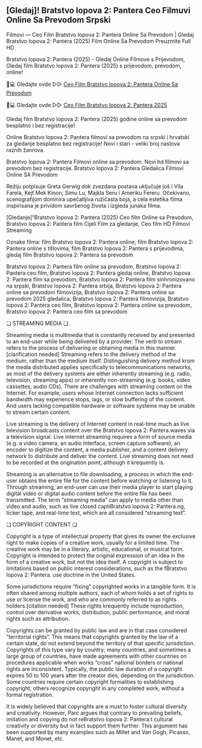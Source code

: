 ## [Gledaj]! Bratstvo lopova 2: Pantera Ceo Filmuvi Online Sa Prevodom Srpski

Filmovi — Ceo Film Bratstvo lopova 2: Pantera Online Sa Prevodom | Gledaj Bratstvo lopova 2: Pantera (2025) Film Online Sa Prevodom Preuzmite Full HD

Bratstvo lopova 2: Pantera (2025) - Gledaj Online Filmove s Prijevodom, Gledaj film Bratstvo lopova 2: Pantera (2025) s prijevodom, prevodom, online!

📱💻 Gledajte ovde ▷▷ [Ceo Film Bratstvo lopova 2: Pantera Online Sa Prevodom](https://t.co/hrvm2baWRZ)

📱💻 Gledajte ovde ▷▷ [Ceo Film Bratstvo lopova 2: Pantera 2025](https://t.co/hrvm2baWRZ)

Gledaj film Bratstvo lopova 2: Pantera (2025) godine online sa prevodom besplatno i bez registracije!

Online Bratstvo lopova 2: Pantera filmovi sa prevodom na srpski i hrvatski za gledanje besplatno bez registracije! Novi i stari - veliki broj naslova raznih žanrova.

Bratstvo lopova 2: Pantera Filmovi online sa prevodom. Novi hd filmovi sa prevodom bez registracije. Bratstvo lopova 2: Pantera Gledalica Filmovi Online SA Prevodom

Režiju potpisuje Greta Gerwig dok zvezdana postava uključuje još i Vila Farela, Kejt Mek Kinon, Simu Lu, Majkla Seru i Ameriku Fereru. Očekivano, scenografijom dominira upečatljiva ružičasta boja, a cela estetika filma inspirisana je prividom savršenog života i izgleda junaka filma.

[Gledanje]“Bratstvo lopova 2: Pantera (2025) Ceo film Online sa Prevodom, Bratstvo lopova 2: Pantera film Cijeli Film za gledanje, Ceo film HD Filmovi Streaming

Oznake filma: film Bratstvo lopova 2: Pantera online, film Bratstvo lopova 2: Pantera online s titlovima, film Bratstvo lopova 2: Pantera s prijevodima, gledaj film Bratstvo lopova 2: Pantera sa prevodom

Bratstvo lopova 2: Pantera film online sa prevodom, Bratstvo lopova 2: Pantera ceo film, Bratstvo lopova 2: Pantera gledaj online, Bratstvo lopova 2: Pantera film sa prevodom, Bratstvo lopova 2: Pantera film sinhronizovano na srpski, Bratstvo lopova 2: Pantera srbija, Bratstvo lopova 2: Pantera online sa prevodom filmovizija, Bratstvo lopova 2: Pantera online sa prevodom 2025 gledalica, Bratstvo lopova 2: Pantera filmovizija, Bratstvo lopova 2: Pantera ceo film, Bratstvo lopova 2: Pantera online sa prevodom, Bratstvo lopova 2: Pantera ceo film sa prevodom

❏ STREAMING MEDIA ❏

Streaming media is multimedia that is constantly received by and presented to an end-user while being delivered by a provider. The verb to stream refers to the process of delivering or obtaining media in this manner.[clarification needed] Streaming refers to the delivery method of the medium, rather than the medium itself. Distinguishing delivery method krom the media distributed applies specifically to telecommunications networks, as most of the delivery systems are either inherently streaming (e.g. radio, television, streaming apps) or inherently non-streaming (e.g. books, video cassettes, audio CDs). There are challenges with streaming content on the Internet. For example, users whose Internet connection lacks sufficient bandwidth may experience stops, lags, or slow buffering of the content. And users lacking compatible hardware or software systems may be unable to stream certain content.

Live streaming is the delivery of Internet content in real-time much as live television broadcasts content over the Bratstvo lopova 2: Pantera.waves via a television signal. Live internet streaming requires a form of source media (e.g. a video camera, an audio interface, screen capture software), an encoder to digitize the content, a media publisher, and a content delivery network to distribute and deliver the content. Live streaming does not need to be recorded at the origination point, although it krequently is.

Streaming is an alternative to file downloading, a process in which the end-user obtains the entire file for the content before watching or listening to it. Through streaming, an end-user can use their media player to start playing digital video or digital audio content before the entire file has been transmitted. The term “streaming media” can apply to media other than video and audio, such as live closed captiBratstvo lopova 2: Pantera.ng, ticker tape, and real-time text, which are all considered “streaming text”.

❏ COPYRIGHT CONTENT ❏

Copyright is a type of intellectual property that gives its owner the exclusive right to make copies of a creative work, usually for a limited time. The creative work may be in a literary, artistic, educational, or musical form. Copyright is intended to protect the original expression of an idea in the form of a creative work, but not the idea itself. A copyright is subject to limitations based on public interest considerations, such as the fBratstvo lopova 2: Pantera. use doctrine in the United States.

Some jurisdictions require “fixing” copyrighted works in a tangible form. It is often shared among multiple authors, each of whom holds a set of rights to use or license the work, and who are commonly referred to as rights holders.[citation needed] These rights krequently include reproduction, control over derivative works, distribution, public performance, and moral rights such as attribution.

Copyrights can be granted by public law and are in that case considered “territorial rights”. This means that copyrights granted by the law of a certain state, do not extend beyond the territory of that specific jurisdiction. Copyrights of this type vary by country; many countries, and sometimes a large group of countries, have made agreements with other countries on procedures applicable when works “cross” national borders or national rights are inconsistent. Typically, the public law duration of a copyright expires 50 to 100 years after the creator dies, depending on the jurisdiction. Some countries require certain copyright formalities to establishing copyright, others recognize copyright in any completed work, without a formal registration.

It is widely believed that copyrights are a must to foster cultural diversity and creativity. However, Parc argues that contrary to prevailing beliefs, imitation and copying do not reBratstvo lopova 2: Pantera.t cultural creativity or diversity but in fact support them further. This argument has been supported by many examples such as Millet and Van Gogh, Picasso, Manet, and Monet, etc.

